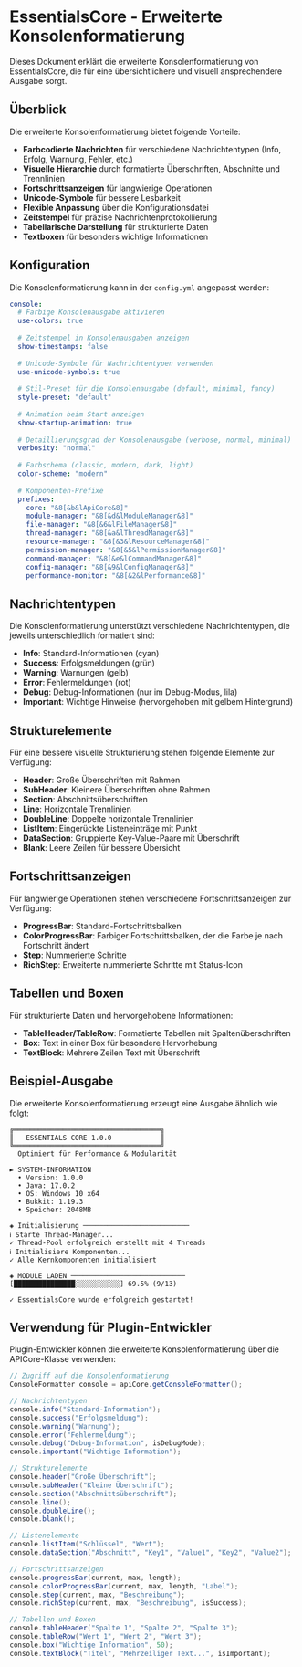 # EssentialsCore - Erweiterte Konsolenformatierung

Dieses Dokument erklärt die erweiterte Konsolenformatierung von EssentialsCore, die für eine übersichtlichere und visuell ansprechendere Ausgabe sorgt.

## Überblick

Die erweiterte Konsolenformatierung bietet folgende Vorteile:

- **Farbcodierte Nachrichten** für verschiedene Nachrichtentypen (Info, Erfolg, Warnung, Fehler, etc.)
- **Visuelle Hierarchie** durch formatierte Überschriften, Abschnitte und Trennlinien
- **Fortschrittsanzeigen** für langwierige Operationen
- **Unicode-Symbole** für bessere Lesbarkeit
- **Flexible Anpassung** über die Konfigurationsdatei
- **Zeitstempel** für präzise Nachrichtenprotokollierung
- **Tabellarische Darstellung** für strukturierte Daten
- **Textboxen** für besonders wichtige Informationen

## Konfiguration

Die Konsolenformatierung kann in der `config.yml` angepasst werden:

```yaml
console:
  # Farbige Konsolenausgabe aktivieren
  use-colors: true
  
  # Zeitstempel in Konsolenausgaben anzeigen
  show-timestamps: false
  
  # Unicode-Symbole für Nachrichtentypen verwenden
  use-unicode-symbols: true
  
  # Stil-Preset für die Konsolenausgabe (default, minimal, fancy)
  style-preset: "default"
  
  # Animation beim Start anzeigen
  show-startup-animation: true
  
  # Detaillierungsgrad der Konsolenausgabe (verbose, normal, minimal)
  verbosity: "normal"
  
  # Farbschema (classic, modern, dark, light)
  color-scheme: "modern"
  
  # Komponenten-Prefixe
  prefixes:
    core: "&8[&b&lApiCore&8]"
    module-manager: "&8[&d&lModuleManager&8]"
    file-manager: "&8[&6&lFileManager&8]"
    thread-manager: "&8[&a&lThreadManager&8]"
    resource-manager: "&8[&3&lResourceManager&8]"
    permission-manager: "&8[&5&lPermissionManager&8]"
    command-manager: "&8[&e&lCommandManager&8]"
    config-manager: "&8[&9&lConfigManager&8]"
    performance-monitor: "&8[&2&lPerformance&8]"
```

## Nachrichtentypen

Die Konsolenformatierung unterstützt verschiedene Nachrichtentypen, die jeweils unterschiedlich formatiert sind:

- **Info**: Standard-Informationen (cyan)
- **Success**: Erfolgsmeldungen (grün)
- **Warning**: Warnungen (gelb)
- **Error**: Fehlermeldungen (rot)
- **Debug**: Debug-Informationen (nur im Debug-Modus, lila)
- **Important**: Wichtige Hinweise (hervorgehoben mit gelbem Hintergrund)

## Strukturelemente

Für eine bessere visuelle Strukturierung stehen folgende Elemente zur Verfügung:

- **Header**: Große Überschriften mit Rahmen
- **SubHeader**: Kleinere Überschriften ohne Rahmen
- **Section**: Abschnittsüberschriften
- **Line**: Horizontale Trennlinien
- **DoubleLine**: Doppelte horizontale Trennlinien
- **ListItem**: Eingerückte Listeneinträge mit Punkt
- **DataSection**: Gruppierte Key-Value-Paare mit Überschrift
- **Blank**: Leere Zeilen für bessere Übersicht

## Fortschrittsanzeigen

Für langwierige Operationen stehen verschiedene Fortschrittsanzeigen zur Verfügung:

- **ProgressBar**: Standard-Fortschrittsbalken
- **ColorProgressBar**: Farbiger Fortschrittsbalken, der die Farbe je nach Fortschritt ändert
- **Step**: Nummerierte Schritte
- **RichStep**: Erweiterte nummerierte Schritte mit Status-Icon

## Tabellen und Boxen

Für strukturierte Daten und hervorgehobene Informationen:

- **TableHeader/TableRow**: Formatierte Tabellen mit Spaltenüberschriften
- **Box**: Text in einer Box für besondere Hervorhebung
- **TextBlock**: Mehrere Zeilen Text mit Überschrift

## Beispiel-Ausgabe

Die erweiterte Konsolenformatierung erzeugt eine Ausgabe ähnlich wie folgt:

```
╔════════════════════════════════════╗
║   ESSENTIALS CORE 1.0.0            ║
╚════════════════════════════════════╝
  Optimiert für Performance & Modularität

► SYSTEM-INFORMATION
  • Version: 1.0.0
  • Java: 17.0.2
  • OS: Windows 10 x64
  • Bukkit: 1.19.3
  • Speicher: 2048MB

◈ Initialisierung ──────────────────────────
ℹ Starte Thread-Manager...
✓ Thread-Pool erfolgreich erstellt mit 4 Threads
ℹ Initialisiere Komponenten...
✓ Alle Kernkomponenten initialisiert

◈ MODULE LADEN ────────────────────────────
[███████████████░░░░░░░░░░░] 69.5% (9/13)

✓ EssentialsCore wurde erfolgreich gestartet!
```

## Verwendung für Plugin-Entwickler

Plugin-Entwickler können die erweiterte Konsolenformatierung über die APICore-Klasse verwenden:

```java
// Zugriff auf die Konsolenformatierung
ConsoleFormatter console = apiCore.getConsoleFormatter();

// Nachrichtentypen
console.info("Standard-Information");
console.success("Erfolgsmeldung");
console.warning("Warnung");
console.error("Fehlermeldung");
console.debug("Debug-Information", isDebugMode);
console.important("Wichtige Information");

// Strukturelemente
console.header("Große Überschrift");
console.subHeader("Kleine Überschrift");
console.section("Abschnittsüberschrift");
console.line();
console.doubleLine();
console.blank();

// Listenelemente
console.listItem("Schlüssel", "Wert");
console.dataSection("Abschnitt", "Key1", "Value1", "Key2", "Value2");

// Fortschrittsanzeigen
console.progressBar(current, max, length);
console.colorProgressBar(current, max, length, "Label");
console.step(current, max, "Beschreibung");
console.richStep(current, max, "Beschreibung", isSuccess);

// Tabellen und Boxen
console.tableHeader("Spalte 1", "Spalte 2", "Spalte 3");
console.tableRow("Wert 1", "Wert 2", "Wert 3");
console.box("Wichtige Information", 50);
console.textBlock("Titel", "Mehrzeiliger Text...", isImportant);
``` 